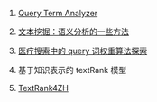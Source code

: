 1. [Query Term Analyzer](https://archive.codeplex.com/?p=qtanalyzer)

2. [文本挖掘：语义分析的一些方法](https://cloud.tencent.com/developer/article/1057938)

3. [医疗搜索中的 query 词权重算法探索](https://www.6aiq.com/article/1594292642957)

4. 基于知识表示的 textRank 模型

5. [TextRank4ZH](https://github.com/letiantian/TextRank4ZH)
